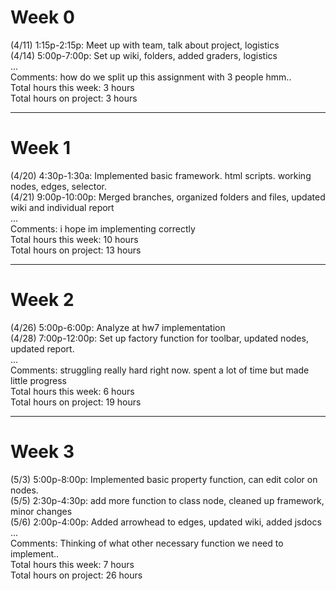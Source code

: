 Week 0
======
(4/11) 1:15p-2:15p: Meet up with team, talk about project, logistics  
(4/14) 5:00p-7:00p: Set up wiki, folders, added graders, logistics  
...  
Comments: how do we split up this assignment with 3 people hmm..  
Total hours this week: 3 hours  
Total hours on project: 3 hours  

***

Week 1
======
(4/20) 4:30p-1:30a: Implemented basic framework. html scripts. working nodes, edges, selector.  
(4/21) 9:00p-10:00p: Merged branches, organized folders and files, updated wiki and individual report  
...  
Comments: i hope im implementing correctly  
Total hours this week: 10 hours  
Total hours on project:  13 hours  

***

Week 2
======
(4/26) 5:00p-6:00p: Analyze at hw7 implementation  
(4/28) 7:00p-12:00p: Set up factory function for toolbar, updated nodes, updated report.  
...  
Comments: struggling really hard right now. spent a lot of time but made little progress  
Total hours this week: 6 hours  
Total hours on project:  19 hours  

***

Week 3
======
(5/3) 5:00p-8:00p: Implemented basic property function, can edit color on nodes.  
(5/5) 2:30p-4:30p: add more function to class node, cleaned up framework, minor changes  
(5/6) 2:00p-4:00p: Added arrowhead to edges, updated wiki, added jsdocs  
...  
Comments: Thinking of what other necessary function we need to implement..  
Total hours this week:  7 hours  
Total hours on project:  26 hours  